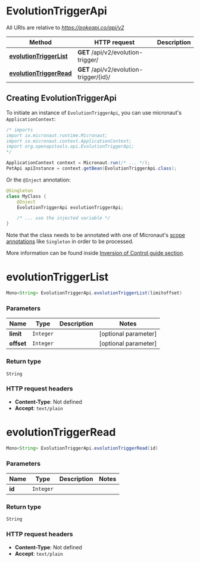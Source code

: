 # EvolutionTriggerApi

All URIs are relative to *https://pokeapi.co/api/v2*

Method | HTTP request | Description
------------- | ------------- | -------------
[**evolutionTriggerList**](EvolutionTriggerApi.md#evolutionTriggerList) | **GET** /api/v2/evolution-trigger/ | 
[**evolutionTriggerRead**](EvolutionTriggerApi.md#evolutionTriggerRead) | **GET** /api/v2/evolution-trigger/{id}/ | 


## Creating EvolutionTriggerApi

To initiate an instance of `EvolutionTriggerApi`, you can use micronaut's `ApplicationContext`:
```java
/* imports
import io.micronaut.runtime.Micronaut;
import io.micronaut.context.ApplicationContext;
import org.openapitools.api.EvolutionTriggerApi;
*/

ApplicationContext context = Micronaut.run(/* ... */);
PetApi apiInstance = context.getBean(EvolutionTriggerApi.class);
```

Or the `@Inject` annotation:
```java
@Singleton
class MyClass {
    @Inject
    EvolutionTriggerApi evolutionTriggerApi;

    /* ... use the injected variable */
}
```
Note that the class needs to be annotated with one of Micronaut's [scope annotations](https://docs.micronaut.io/latest/guide/#scopes) like `Singleton` in order to be processed.

More information can be found inside [Inversion of Control guide section](https://docs.micronaut.io/latest/guide/#ioc).

<a name="evolutionTriggerList"></a>
# **evolutionTriggerList**
```java
Mono<String> EvolutionTriggerApi.evolutionTriggerList(limitoffset)
```



### Parameters
Name | Type | Description  | Notes
------------- | ------------- | ------------- | -------------
 **limit** | `Integer`|  | [optional parameter]
 **offset** | `Integer`|  | [optional parameter]


### Return type
`String`



### HTTP request headers
 - **Content-Type**: Not defined
 - **Accept**: `text/plain`

<a name="evolutionTriggerRead"></a>
# **evolutionTriggerRead**
```java
Mono<String> EvolutionTriggerApi.evolutionTriggerRead(id)
```



### Parameters
Name | Type | Description  | Notes
------------- | ------------- | ------------- | -------------
 **id** | `Integer`|  |


### Return type
`String`



### HTTP request headers
 - **Content-Type**: Not defined
 - **Accept**: `text/plain`

